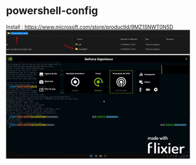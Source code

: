 # powershell-config
Install : https://www.microsoft.com/store/productId/9MZ1SNWT0N5D
<img src="https://github.com/edilsonvilarinho/powershell-config/blob/master/img_/pasta-usuario.png" width="1000"/>
<img src="https://github.com/edilsonvilarinho/powershell-config/blob/master/img_/exemplo.gif" width="1000"/>
